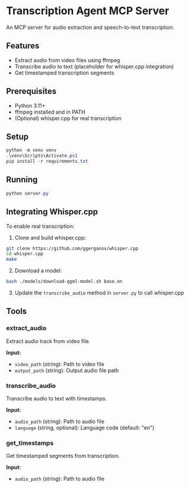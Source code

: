 # Transcription Agent MCP Server

An MCP server for audio extraction and speech-to-text transcription.

## Features

- Extract audio from video files using ffmpeg
- Transcribe audio to text (placeholder for whisper.cpp integration)
- Get timestamped transcription segments

## Prerequisites

- Python 3.11+
- ffmpeg installed and in PATH
- (Optional) whisper.cpp for real transcription

## Setup

```powershell
python -m venv venv
.\venv\Scripts\Activate.ps1
pip install -r requirements.txt
```

## Running

```powershell
python server.py
```

## Integrating Whisper.cpp

To enable real transcription:

1. Clone and build whisper.cpp:
```bash
git clone https://github.com/ggerganov/whisper.cpp
cd whisper.cpp
make
```

2. Download a model:
```bash
bash ./models/download-ggml-model.sh base.en
```

3. Update the `transcribe_audio` method in `server.py` to call whisper.cpp

## Tools

### extract_audio
Extract audio track from video file.

**Input:**
- `video_path` (string): Path to video file
- `output_path` (string): Output audio file path

### transcribe_audio
Transcribe audio to text with timestamps.

**Input:**
- `audio_path` (string): Path to audio file
- `language` (string, optional): Language code (default: "en")

### get_timestamps
Get timestamped segments from transcription.

**Input:**
- `audio_path` (string): Path to audio file
